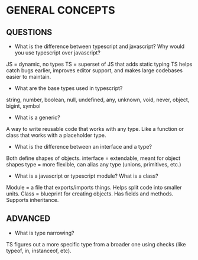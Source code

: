 # GENERAL CONCEPTS

## QUESTIONS

- What is the difference between typescript and javascript? Why would you use typescript over javascript?

JS = dynamic, no types
TS = superset of JS that adds static typing
TS helps catch bugs earlier, improves editor support, and makes large codebases easier to maintain.

- What are the base types used in typescript?

string, number, boolean, null, undefined, any, unknown, void, never, object, bigint, symbol

- What is a generic?

A way to write reusable code that works with any type.
Like a function or class that works with a placeholder type.

- What is the difference between an interface and a type?

Both define shapes of objects.
interface = extendable, meant for object shapes
type = more flexible, can alias any type (unions, primitives, etc.)

- What is a javascript or typescript module? What is a class?

Module = a file that exports/imports things. Helps split code into smaller units.
Class = blueprint for creating objects. Has fields and methods. Supports inheritance.

## ADVANCED

- What is type narrowing?

TS figures out a more specific type from a broader one using checks (like typeof, in, instanceof, etc).